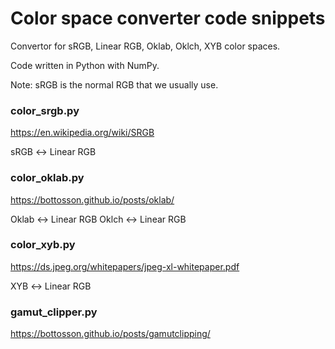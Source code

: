 # Color space converter code snippets

Convertor for sRGB, Linear RGB, Oklab, Oklch, XYB color spaces.

Code written in Python with NumPy.

Note: sRGB is the normal RGB that we usually use.


### color_srgb.py
https://en.wikipedia.org/wiki/SRGB

sRGB ↔ Linear RGB


### color_oklab.py
https://bottosson.github.io/posts/oklab/

Oklab ↔ Linear RGB
Oklch ↔ Linear RGB


### color_xyb.py
https://ds.jpeg.org/whitepapers/jpeg-xl-whitepaper.pdf

XYB ↔ Linear RGB


### gamut_clipper.py
https://bottosson.github.io/posts/gamutclipping/
